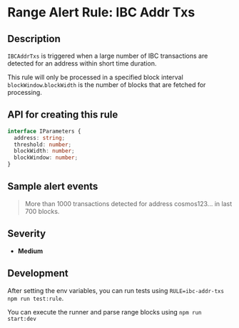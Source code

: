 # Range Alert Rule: IBC Addr Txs

## Description

`IBCAddrTxs` is triggered when a large number of IBC transactions are detected for an address within short time duration.

This rule will only be processed in a specified block interval `blockWindow`.`blockWidth` is the number of blocks that are fetched for processing.

## API for creating this rule

```typescript
interface IParameters {
  address: string;
  threshold: number;
  blockWidth: number;
  blockWindow: number;
}
```

## Sample alert events

> More than 1000 transactions detected for address cosmos123... in last 700 blocks.

## Severity

- **Medium**

## Development

After setting the env variables, you can run tests using `RULE=ibc-addr-txs npm run test:rule`.

You can execute the runner and parse range blocks using `npm run start:dev`
